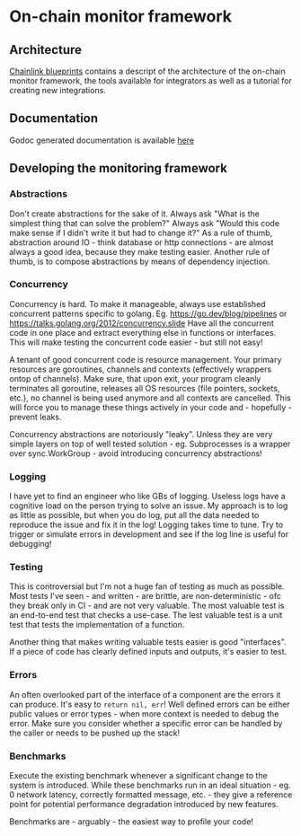 # On-chain monitor framework

## Architecture

[Chainlink blueprints](https://github.com/GoPlugin/pluginV2Lib/pluginV2-blueprints/blob/main/monitoring/README.md)
contains a descript of the architecture of the on-chain monitor framework, the tools available for integrators
as well as a tutorial for creating new integrations.

## Documentation

Godoc generated documentation is available [here](https://pkg.go.dev/github.com/GoPlugin/pluginV2Lib/pluginV2-relay/pkg/monitoring#section-readme)

## Developing the monitoring framework

### Abstractions

Don't create abstractions for the sake of it.
Always ask "What is the simplest thing that can solve the problem?"
Always ask "Would this code make sense if I didn't write it but had to change it?"
As a rule of thumb, abstraction around IO - think database or http connections - are almost always a good idea, because they make testing easier.
Another rule of thumb, is to compose abstractions by means of dependency injection.

### Concurrency

Concurrency is hard.
To make it manageable, always use established concurrent patterns specific to golang. Eg. https://go.dev/blog/pipelines or https://talks.golang.org/2012/concurrency.slide
Have all the concurrent code in one place and extract everything else in functions or interfaces.
This will make testing the concurrent code easier - but still not easy!

A tenant of good concurrent code is resource management.
Your primary resources are goroutines, channels and contexts (effectively wrappers ontop of channels).
Make sure, that upon exit, your program cleanly terminates all goroutine, releases all OS resources (file pointers, sockets, etc.), no channel is being used anymore and all contexts are cancelled.
This will force you to manage these things actively in your code and - hopefully - prevent leaks.

Concurrency abstractions are notoriously "leaky". Unless they are very simple layers on top of well tested solution - eg. Subprocesses is a wrapper over sync.WorkGroup - avoid introducing concurrency abstractions!

### Logging

I have yet to find an engineer who like GBs of logging.
Useless logs have a cognitive load on the person trying to solve an issue.
My approach is to log as little as possible, but when you do log, put all the data needed to reproduce the issue and fix it in the log!
Logging takes time to tune. Try to trigger or simulate errors in development and see if the log line is useful for debugging!

### Testing

This is controversial but I'm not a huge fan of testing as much as possible.
Most tests I've seen - and written - are brittle, are non-deterministic - ofc they break only in CI - and are not very valuable.
The most valuable test is an end-to-end test that checks a use-case.
The lest valuable test is a unit test that tests the implementation of a function.

Another thing that makes writing valuable tests easier is good "interfaces".
If a piece of code has clearly defined inputs and outputs, it's easier to test.

### Errors

An often overlooked part of the interface of a component are the errors it can produce. It's easy to `return nil, err`!
Well defined errors can be either public values or error types - when more context is needed to debug the error.
Make sure you consider whether a specific error can be handled by the caller or needs to be pushed up the stack!

### Benchmarks

Execute the existing benchmark whenever a significant change to the system is introduced.
While these benchmarks run in an ideal situation - eg. 0 network latency, correctly formatted message, etc. -
they give a reference point for potential performance degradation introduced by new features.

Benchmarks are - arguably - the easiest way to profile your code!

